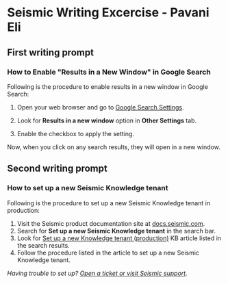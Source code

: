 # Seismic Writing Excercise - Pavani Eli

## First writing prompt

### How to Enable "Results in a New Window" in Google Search

Following is the procedure to enable results in a new window in Google Search:

1. Open your web browser and go to [Google Search Settings](https://www.google.com/preferences).

2. Look for **Results in a new window** option in **Other Settings** tab.

3. Enable the checkbox to apply the setting.

Now, when you click on any search results, they will open in a new window.


## Second writing prompt

### How to set up a new Seismic Knowledge tenant

Following is the procedure to set up a new Seismic Knowledge tenant in production:

1. Visit the Seismic product documentation site at [docs.seismic.com](https://docs.seismic.com/).
2. Search for **Set up a new Seismic Knowledge tenant** in the search bar.
3. Look for [Set up a new Knowledge tenant (production)](https://docs.seismic.com/bundle/seismic_platform_ent/page/set_up_a_new_knowledge_tenant_production.html) KB article listed in the search results.
4. Follow the procedure listed in the article to set up a new Seismic Knowledge tenant.

_Having trouble to set up? [Open a ticket or visit Seismic support](https://community.seismic.com/csm)._

